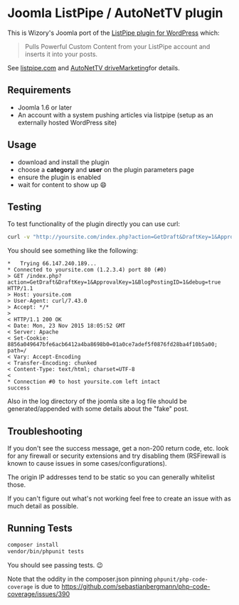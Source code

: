 # Joomla ListPipe / AutoNetTV plugin

This is Wizory's Joomla port of the [ListPipe plugin for WordPress](https://wordpress.org/plugins/listpipe/) which:

 > Pulls Powerful Custom Content from your ListPipe account and inserts it into your posts.

See [listpipe.com](https://listpipe.com/) and [AutoNetTV driveMarketing](http://www.autonettv.com/products/drive-marketing/)for details.

## Requirements
- Joomla 1.6 or later
- An account with a system pushing articles via listpipe (setup as an externally hosted WordPress site)

## Usage
- download and install the plugin
- choose a **category** and **user** on the plugin parameters page
- ensure the plugin is enabled
- wait for content to show up :smile:

## Testing

To test functionality of the plugin directly you can use curl:

```bash
curl -v "http://yoursite.com/index.php?action=GetDraft&DraftKey=1&ApprovalKey=1&BlogPostingID=1&debug=true"
```

You should see something like the following:

```
*   Trying 66.147.240.189...
* Connected to yoursite.com (1.2.3.4) port 80 (#0)
> GET /index.php?action=GetDraft&DraftKey=1&ApprovalKey=1&BlogPostingID=1&debug=true HTTP/1.1
> Host: yoursite.com
> User-Agent: curl/7.43.0
> Accept: */*
>
< HTTP/1.1 200 OK
< Date: Mon, 23 Nov 2015 18:05:52 GMT
< Server: Apache
< Set-Cookie: 8856a049647bfe6acb6412a4ba8698b0=01a0ce7adef5f0876fd28ba4f10b5a00; path=/
< Vary: Accept-Encoding
< Transfer-Encoding: chunked
< Content-Type: text/html; charset=UTF-8
<
* Connection #0 to host yoursite.com left intact
success
```

Also in the log directory of the joomla site a log file should be generated/appended with some details about the "fake" post.

## Troubleshooting

If you don't see the success message, get a non-200 return code, etc. look for any firewall or security extensions and try disabling them (RSFirewall is known to cause issues in some cases/configurations).

The origin IP addresses tend to be static so you can generally whitelist those.

If you can't figure out what's not working feel free to create an issue with as much detail as possible.

## Running Tests

```bash
composer install
vendor/bin/phpunit tests

```

You should see passing tests. :wink:

Note that the oddity in the composer.json pinning `phpunit/php-code-coverage` is due to https://github.com/sebastianbergmann/php-code-coverage/issues/390